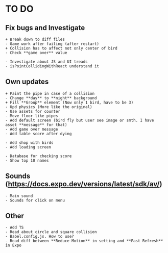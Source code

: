 # TO DO

## Fix bugs and Investigate

    + Break down to diff files
    - Game work after failing (after restart)
    + Collision has to affect not only center of bird
    - Check **game over** value

    - Investigate about JS and UI treads
    - isPointCollidingWithReact understand it

## Own updates

    + Paint the pipe in case of a collision
    - Change **day** to **night** background
    + Fill **Group** element (Now only 1 bird, have to be 3)
    - Upd physics (More like the original)
    - Use assets for counter
    - Move floor like pipes
    - Add default screen (bird fly but user see image or smth. I have asset **message** for that)
    - Add game over message
    - Add table score after dying

    - Add shop with birds
    - Add loading screen

    - Database for checking score
    - Show top 10 names

## Sounds (https://docs.expo.dev/versions/latest/sdk/av/)

    - Main sound
    - Sounds for click on menu

## Other

    - Add TS
    - Read about circle and square collision
    - Babel.config.js. How to use?
    - Read diff between **Reduce Motion** in setting and **Fast Refresh** in Expo

